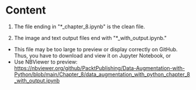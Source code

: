 
# Content

1. The file ending in "*_chapter_8.ipynb" is the clean file. 

2. The image and text output files end with "*_with_output.ipynb."
  - This file may be too large to preview or display correctly on GitHub. Thus, you have to download and view it on Jupyter Notebook, or
  - Use NBViewer to preview: https://nbviewer.org/github/PacktPublishing/Data-Augmentation-with-Python/blob/main/Chapter_8/data_augmentation_with_python_chapter_8_with_output.ipynb

